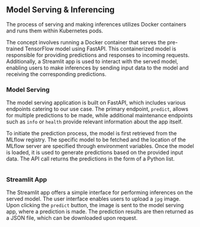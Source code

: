 
## Model Serving & Inferencing

The process of serving and making inferences utilizes Docker containers and runs them within Kubernetes pods.

The concept involves running a Docker container that serves the pre-trained TensorFlow model using FastAPI. This containerized model is responsible for providing predictions and responses to incoming requests. Additionally, a Streamlit app is used to interact with the served model, enabling users to make inferences by sending input data to the model and receiving the corresponding predictions.


### Model Serving

The model serving application is built on FastAPI, which includes various endpoints catering to our use case. The primary endpoint, `predict`, allows for multiple predictions to be made, while additional maintenance endpoints such as `info` or `health` provide relevant information about the app itself.

To initiate the prediction process, the model is first retrieved from the MLflow registry. The specific model to be fetched and the location of the MLflow server are specified through environment variables. Once the model is loaded, it is used to generate predictions based on the provided input data. The API call returns the predictions in the form of a Python list.

```python


```

### Streamlit App

The Streamlit app offers a simple interface for performing inferences on the served model. The user interface enables users to upload a `jpg` image. Upon clicking the `predict` button, the image is sent to the model serving app, where a prediction is made. The prediction results are then returned as a JSON file, which can be downloaded upon request.

```python


```

